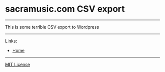# sacramusic.com CSV export #
---

This is some terrible CSV export to Wordpress

---

Links:

- [Home](http://sacramusic.com)

---

[MIT License](http://www.opensource.org/licenses/mit-license.php)
